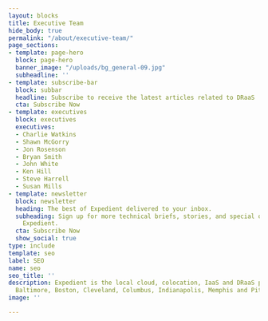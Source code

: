 ```yaml
---
layout: blocks
title: Executive Team
hide_body: true
permalink: "/about/executive-team/"
page_sections:
- template: page-hero
  block: page-hero
  banner_image: "/uploads/bg_general-09.jpg"
  subheadline: ''
- template: subscribe-bar
  block: subbar
  headline: Subscribe to receive the latest articles related to DRaaS
  cta: Subscribe Now
- template: executives
  block: executives
  executives:
  - Charlie Watkins
  - Shawn McGorry
  - Jon Rosenson
  - Bryan Smith
  - John White
  - Ken Hill
  - Steve Harrell
  - Susan Mills
- template: newsletter
  block: newsletter
  heading: The best of Expedient delivered to your inbox.
  subheading: Sign up for more technical briefs, stories, and special offers from
    Expedient.
  cta: Subscribe Now
  show_social: true
type: include
template: seo
label: SEO
name: seo
seo_title: ''
description: Expedient is the local cloud, colocation, IaaS and DRaaS provider in
  Baltimore, Boston, Cleveland, Columbus, Indianapolis, Memphis and Pittsburgh.
image: ''

---
```

